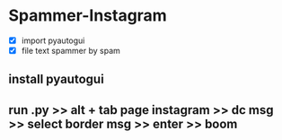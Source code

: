 # Spammer-Instagram
- [x] import pyautogui
- [x] file text spammer by spam
## install pyautogui
## run .py >> alt + tab page instagram >> dc msg >> select border msg >> enter >> boom